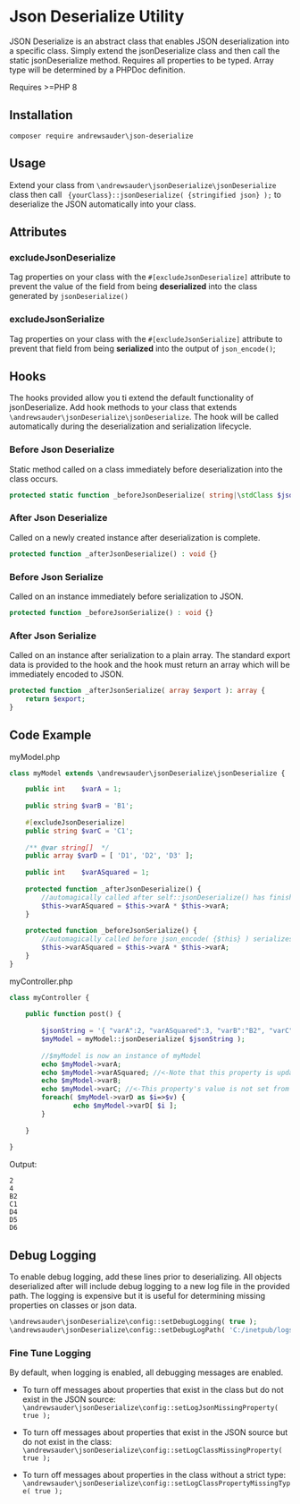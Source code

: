 # Json Deserialize Utility

JSON Deserialize is an abstract class that enables JSON deserialization into a specific class. Simply extend the jsonDeserialize class and then call the static jsonDeserialize method. Requires all properties to be typed. Array type will be
determined by a PHPDoc definition.

Requires &gt;=PHP 8

## Installation
`composer require andrewsauder\json-deserialize`

## Usage
Extend your class from `\andrewsauder\jsonDeserialize\jsonDeserialize` class then call ` {yourClass}::jsonDeserialize( {stringified json} );` to deserialize the JSON automatically into your class.

## Attributes
### excludeJsonDeserialize
Tag properties on your class with the `#[excludeJsonDeserialize]` attribute to prevent the value of the field from being **deserialized** into the class generated by `jsonDeserialize()`

### excludeJsonSerialize
Tag properties on your class with the `#[excludeJsonSerialize]` attribute to prevent that field from being **serialized** into the output of `json_encode()`;

## Hooks
The hooks provided allow you ti extend the default functionality of jsonDeserialize. Add hook methods to your class that extends `\andrewsauder\jsonDeserialize\jsonDeserialize`. The hook will be called automatically during the deserialization and serialization lifecycle.

### Before Json Deserialize
Static method called on a class immediately before deserialization into the class occurs.
```php 
protected static function _beforeJsonDeserialize( string|\stdClass $json ): void {}
```

### After Json Deserialize
Called on a newly created instance after deserialization is complete.
```php 
protected function _afterJsonDeserialize() : void {}
```

### Before Json Serialize
Called on an instance immediately before serialization to JSON.
```php 
protected function _beforeJsonSerialize() : void {}
```

### After Json Serialize
Called on an instance after serialization to a plain array. The standard export data is provided to the hook and the hook must return an array which will be immediately encoded to JSON.
```php 
protected function _afterJsonSerialize( array $export ): array {
    return $export;
}
```

## Code Example

myModel.php

```php
class myModel extends \andrewsauder\jsonDeserialize\jsonDeserialize {

	public int    $varA = 1;
	
	public string $varB = 'B1';
	
	#[excludeJsonDeserialize]
	public string $varC = 'C1';
	
	/** @var string[]  */
	public array $varD = [ 'D1', 'D2', 'D3' ];
	
	public int    $varASquared = 1;
	
	protected function _afterJsonDeserialize() {
		//automagically called after self::jsonDeserialize() has finished its deserialization
		$this->varASquared = $this->varA * $this->varA;
	}
	
	protected function _beforeJsonSerialize() {
		//automagically called before json_encode( {$this} ) serializes object into JSON
		$this->varASquared = $this->varA * $this->varA; 
	}
}
```

myController.php

```php
class myController {
    
    public function post() {
        
        $jsonString = '{ "varA":2, "varASquared":3, "varB":"B2", "varC":"C2", "varD":[ "D4", "D5", "D6" ] }';
        $myModel = myModel::jsonDeserialize( $jsonString );
        
        //$myModel is now an instance of myModel
        echo $myModel->varA;
        echo $myModel->varASquared; //<-Note that this property is updated in _afterJsonDeserialize
        echo $myModel->varB;
        echo $myModel->varC; //<-This property's value is not set from the JSON because it has #[excludeJsonDeserialize]
        foreach( $myModel->varD as $i=>$v) {
                echo $myModel->varD[ $i ];
        }
      
    }
    
}
```

Output:

```
2
4
B2
C1
D4
D5
D6
```

## Debug Logging

To enable debug logging, add these lines prior to deserializing. All objects deserialized after will include debug logging to a new log file in the provided path.
The logging is expensive but it is useful for determining missing properties on classes or json data.

```php
\andrewsauder\jsonDeserialize\config::setDebugLogging( true );
\andrewsauder\jsonDeserialize\config::setDebugLogPath( 'C:/inetpub/logs' );
```

### Fine Tune Logging

By default, when logging is enabled, all debugging messages are enabled.

- To turn off messages about properties that exist in the class but do not exist in the JSON source:
  `\andrewsauder\jsonDeserialize\config::setLogJsonMissingProperty( true ); `

- To turn off messages about properties that exist in the JSON source but do not exist in the class:
  `\andrewsauder\jsonDeserialize\config::setLogClassMissingProperty( true ); `

- To turn off messages about properties in the class without a strict type:
  `\andrewsauder\jsonDeserialize\config::setLogClassPropertyMissingType( true ); `

